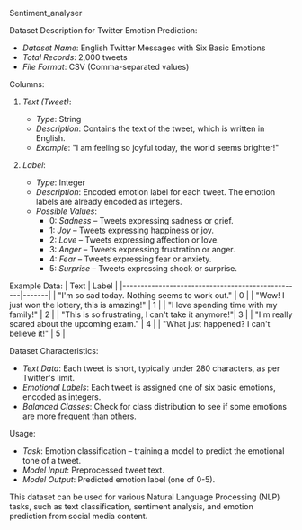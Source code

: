  Sentiment_analyser

 Dataset Description for Twitter Emotion Prediction:

- *Dataset Name*: English Twitter Messages with Six Basic Emotions
- *Total Records*: 2,000 tweets
- *File Format*: CSV (Comma-separated values)

 Columns:
1. *Text (Tweet)*:
   - *Type*: String
   - *Description*: Contains the text of the tweet, which is written in English.
   - *Example*: "I am feeling so joyful today, the world seems brighter!"

2. *Label*:
   - *Type*: Integer
   - *Description*: Encoded emotion label for each tweet. The emotion labels are already encoded as integers.
   - *Possible Values*:
     - 0: *Sadness* – Tweets expressing sadness or grief.
     - 1: *Joy* – Tweets expressing happiness or joy.
     - 2: *Love* – Tweets expressing affection or love.
     - 3: *Anger* – Tweets expressing frustration or anger.
     - 4: *Fear* – Tweets expressing fear or anxiety.
     - 5: *Surprise* – Tweets expressing shock or surprise.

Example Data:
| Text                                             | Label |
|--------------------------------------------------|-------|
| "I'm so sad today. Nothing seems to work out."    | 0     |
| "Wow! I just won the lottery, this is amazing!"   | 1     |
| "I love spending time with my family!"           | 2     |
| "This is so frustrating, I can't take it anymore!"| 3     |
| "I'm really scared about the upcoming exam."      | 4     |
| "What just happened? I can't believe it!"         | 5     |

Dataset Characteristics:
- *Text Data*: Each tweet is short, typically under 280 characters, as per Twitter's limit.
- *Emotional Labels*: Each tweet is assigned one of six basic emotions, encoded as integers.
- *Balanced Classes*: Check for class distribution to see if some emotions are more frequent than others.

 Usage:
- *Task*: Emotion classification – training a model to predict the emotional tone of a tweet.
- *Model Input*: Preprocessed tweet text.
- *Model Output*: Predicted emotion label (one of 0-5).

This dataset can be used for various Natural Language Processing (NLP) tasks, such as text classification, sentiment analysis, and emotion prediction from social media content.
